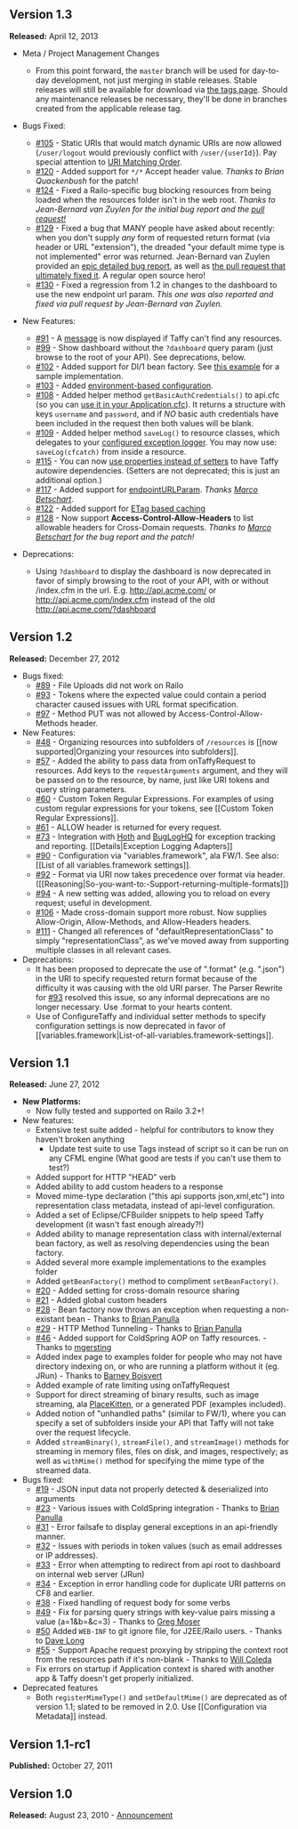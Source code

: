 ## Version 1.3
**Released:** April 12, 2013

* Meta / Project Management Changes
  * From this point forward, the `master` branch will be used for day-to-day development, not just merging in stable releases. Stable releases will still be available for download via [the tags page](https://github.com/atuttle/Taffy/tags). Should any maintenance releases be necessary, they'll be done in branches created from the applicable release tag.
* Bugs Fixed:
  * [#105](https://github.com/atuttle/Taffy/issues/105) - Static URIs that would match dynamic URIs are now allowed (`/user/logout` would previously conflict with `/user/{userId}`). Pay special attention to [URI Matching Order](https://github.com/atuttle/Taffy/wiki/Configuration-via-Metadata#uri-matching-order).
  * [#120](https://github.com/atuttle/Taffy/issues/120) - Added support for `*/*` Accept header value. _Thanks to Brian Quackenbush_ for the patch!
  * [#124](https://github.com/atuttle/Taffy/issues/124) - Fixed a Railo-specific bug blocking resources from being loaded when the resources folder isn't in the web root. _Thanks to Jean-Bernard van Zuylen for the initial bug report and the [pull request!](https://github.com/atuttle/Taffy/pull/133)_
  * [#129](https://github.com/atuttle/Taffy/issues/129) - Fixed a bug that MANY people have asked about recently: when you don't supply _any_ form of requested return format (via header or URL "extension"), the dreaded "your default mime type is not implemented" error was returned. Jean-Bernard van Zuylen provided an [epic detailed bug report](https://github.com/atuttle/Taffy/issues/129), as well as [the pull request that ultimately fixed it](https://github.com/atuttle/Taffy/pull/132). A regular open source hero!
  * [#130](https://github.com/atuttle/Taffy/issues/130) - Fixed a regression from 1.2 in changes to the dashboard to use the new endpoint url param. _This one was also reported and fixed via pull request by Jean-Bernard van Zuylen._
* New Features:
  * [#91](https://github.com/atuttle/Taffy/issues/91) - A [message](https://www.evernote.com/shard/s240/sh/6b166322-d8a8-4209-8de1-7348abd8baca/3b4072548cd291ded70ae60f1d4d5583/deep/0/Taffy%20messaging%20when%20no%20resources%20are%20defined.jpg) is now displayed if Taffy can't find any resources.
  * [#99](https://github.com/atuttle/Taffy/issues/99) - Show dashboard without the `?dashboard` query param (just browse to the root of your API). See deprecations, below.
  * [#102](https://github.com/atuttle/Taffy/issues/102) - Added support for DI/1 bean factory. See [this example](https://github.com/atuttle/Taffy/blob/1.3-dev/examples/api_DI1/Application.cfc) for a sample implementation.
  * [#103](https://github.com/atuttle/Taffy/issues/103) - Added [environment-based configuration](https://github.com/atuttle/Taffy/wiki/Environment-Specific-Configuration).
  * [#108](https://github.com/atuttle/Taffy/issues/108) - Added helper method `getBasicAuthCredentials()` to api.cfc (so you can [use it in your Application.cfc](https://github.com/atuttle/Taffy/wiki/Authentication-and-Security)). It returns a structure with keys `username` and `password`, and if _NO_ basic auth credentials have been included in the request then both values will be blank.
  * [#109](https://github.com/atuttle/Taffy/issues/109) - Added helper method `saveLog()` to resource classes, which delegates to your [configured exception logger](https://github.com/atuttle/Taffy/wiki/Exception-Logging-Adapters). You may now use: `saveLog(cfcatch)` from inside a resource.
  * [#115](https://github.com/atuttle/Taffy/issues/115) - You can now [use properties instead of setters](https://github.com/atuttle/Taffy/wiki/So-you-want-to:-Use-Taffy's-built-in-Dependency-Injection-to-resolve-dependencies-of-your-resources) to have Taffy autowire dependencies. (Setters are not deprecated; this is just an additional option.)
  * [#117](https://github.com/atuttle/Taffy/pull/117) - Added support for [endpointURLParam](https://github.com/atuttle/Taffy/wiki/List-of-all-variables.framework-settings). _Thanks [Marco Betschart](https://github.com/marbetschar)_.
  * [#122](https://github.com/atuttle/Taffy/issues/122) - Added support for [ETag based caching](https://github.com/atuttle/Taffy/wiki/List-of-all-variables.framework-settings)
  * [#128](https://github.com/atuttle/Taffy/issues/128) - Now support **Access-Control-Allow-Headers** to list allowable headers for Cross-Domain requests. _Thanks to [Marco Betschart](https://github.com/marbetschar) for the bug report and the patch!_

* Deprecations:
  * Using `?dashboard` to display the dashboard is now deprecated in favor of simply browsing to the root of your API, with or without /index.cfm in the url. E.g. http://api.acme.com/ or http://api.acme.com/index.cfm instead of the old http://api.acme.com/?dashboard

## Version 1.2
**Released:** December 27, 2012

* Bugs fixed:
  * [#89](https://github.com/atuttle/Taffy/issues/89) - File Uploads did not work on Railo
  * [#93](https://github.com/atuttle/Taffy/issues/93) - Tokens where the expected value could contain a period character caused issues with URL format specification.
  * [#97](https://github.com/atuttle/Taffy/issues/97) - Method PUT was not allowed by Access-Control-Allow-Methods header.
* New Features:
  * [#48](https://github.com/atuttle/Taffy/issues/48) - Organizing resources into subfolders of `/resources` is [[now supported|Organizing your resources into subfolders]].
  * [#57](https://github.com/atuttle/Taffy/issues/57) - Added the ability to pass data from onTaffyRequest to resources. Add keys to the `requestArguments` argument, and they will be passed on to the resource, by name, just like URI tokens and query string parameters.
  * [#60](https://github.com/atuttle/Taffy/issues/60) - Custom Token Regular Expressions. For examples of using custom regular expressions for your tokens, see [[Custom Token Regular Expressions]].
  * [#61](https://github.com/atuttle/Taffy/issues/61) - ALLOW header is returned for every request.
  * [#73](https://github.com/atuttle/Taffy/issues/73) - Integration with [Hoth](https://github.com/aarongreenlee/Hoth) and [BugLogHQ](https://github.com/oarevalo/BugLogHQ) for exception tracking and reporting. [[Details|Exception Logging Adapters]]
  * [#90](https://github.com/atuttle/Taffy/issues/90) - Configuration via "variables.framework", ala FW/1. See also: [[List of all variables.framework settings]].
  * [#92](https://github.com/atuttle/Taffy/issues/92) - Format via URI now takes precedence over format via header. ([[Reasoning|So-you-want-to:-Support-returning-multiple-formats]])
  * [#94](https://github.com/atuttle/Taffy/issues/94) - A new setting was added, allowing you to reload on every request; useful in development.
  * [#106](https://github.com/atuttle/Taffy/issues/106) - Made cross-domain support more robust. Now supplies Allow-Origin, Allow-Methods, and Allow-Headers headers.
  * [#111](https://github.com/atuttle/Taffy/issues/111) - Changed all references of "defaultRepresentationClass" to simply "representationClass", as we've moved away from supporting multiple classes in all relevant cases.
* Deprecations:
  * It has been proposed to deprecate the use of ".format" (e.g. ".json") in the URI to specify requested return format because of the difficulty it was causing with the old URI parser. The Parser Rewrite for [#93](https://github.com/atuttle/Taffy/issues/93) resolved this issue, so any informal deprecations are no longer necessary. Use .format to your hearts content.
  * Use of ConfigureTaffy and individual setter methods to specify configuration settings is now deprecated in favor of [[variables.framework|List-of-all-variables.framework-settings]].

## Version 1.1
**Released:** June 27, 2012

* **New Platforms:**
  * Now fully tested and supported on Railo 3.2+!
* New features:
  * Extensive test suite added - helpful for contributors to know they haven't broken anything
    * Update test suite to use Tags instead of script so it can be run on any CFML engine (What good are tests if you can't use them to test?)
  * Added support for HTTP "HEAD" verb
  * Added ability to add custom headers to a response
  * Moved mime-type declaration ("this api supports json,xml,etc") into representation class metadata, instead of api-level configuration.
  * Added a set of Eclipse/CFBuilder snippets to help speed Taffy development (it wasn't fast enough already?!)
  * Added ability to manage representation class with internal/external bean factory, as well as resolving dependencies using the bean factory.
  * Added several more example implementations to the examples folder
  * Added `getBeanFactory()` method to compliment `setBeanFactory()`.
  * [\#20](https://github.com/atuttle/taffy/issues/20) - Added setting for cross-domain resource sharing
  * [\#21](https://github.com/atuttle/taffy/issues/21) - Added global custom headers
  * [\#28](https://github.com/atuttle/taffy/issues/28) - Bean factory now throws an exception when requesting a non-existant bean - Thanks to [Brian Panulla](https://github.com/bpanulla)
  * [\#29](https://github.com/atuttle/taffy/issues/29) - HTTP Method Tunneling  - Thanks to [Brian Panulla](https://github.com/bpanulla)
  * [\#46](https://github.com/atuttle/Taffy/pull/46) - Added support for ColdSpring AOP on Taffy resources. - Thanks to [mgersting](https://github.com/mgersting)
  * Added index page to examples folder for people who may not have directory indexing on, or who are running a platform without it (eg. JRun) - Thanks to [Barney Boisvert](http://www.barneyb.com/barneyblog/)
  * Added example of rate limiting using onTaffyRequest
  * Support for direct streaming of binary results, such as image streaming, ala [PlaceKitten](http://www.placekitten.com), or a generated PDF (examples included).
  * Added notion of "unhandled paths" (similar to FW/1), where you can specify a set of subfolders inside your API that Taffy will not take over the request lifecycle.
  * Added `streamBinary()`, `streamFile()`, and `streamImage()` methods for streaming in memory files, files on disk, and images, respectively; as well as `withMime()` method for specifying the mime type of the streamed data.
* Bugs fixed:
  * [\#19](https://github.com/atuttle/taffy/issues/19) - JSON input data not properly detected & deserialized into arguments
  * [\#23](https://github.com/atuttle/taffy/issues/24) - Various issues with ColdSpring integration - Thanks to [Brian Panulla](https://github.com/bpanulla)
  * [\#31](https://github.com/atuttle/taffy/issues/31) - Error failsafe to display general exceptions in an api-friendly manner.
  * [\#32](https://github.com/atuttle/taffy/issues/32) - Issues with periods in token values (such as email addresses or IP addresses).
  * [\#33](https://github.com/atuttle/taffy/issues/33) - Error when attempting to redirect from api root to dashboard on internal web server (JRun)
  * [\#34](https://github.com/atuttle/taffy/issues/34) - Exception in error handling code for duplicate URI patterns on CF8 and earlier.
  * [\#38](https://github.com/atuttle/Taffy/pull/38) - Fixed handling of request body for some verbs
  * [\#49](https://github.com/atuttle/Taffy/pull/49) - Fix for parsing query strings with key-value pairs missing a value (a=1&b=&c=3) - Thanks to [Greg Moser](https://github.com/gregmoser)
  * [\#50](https://github.com/atuttle/Taffy/pull/50) Added `WEB-INF` to git ignore file, for J2EE/Railo users. - Thanks to [Dave Long](https://github.com/davidlong03)
  * [\#55](https://github.com/atuttle/Taffy/issues/55) - Support Apache request proxying by stripping the context root from the resources path if it's non-blank - Thanks to [Will Coleda](https://github.com/coke)
  * Fix errors on startup if Application context is shared with another app & Taffy doesn't get properly initialized.
* Deprecated features
  * Both `registerMimeType()` and `setDefaultMime()` are deprecated as of version 1.1; slated to be removed in 2.0. Use [[Configuration via Metadata]] instead.


## Version 1.1-rc1
**Published:**  October 27, 2011

## Version 1.0
**Released:** August 23, 2010 - [Announcement](http://fusiongrokker.com/post/taffy-a-restful-framework-for-coldfusion)